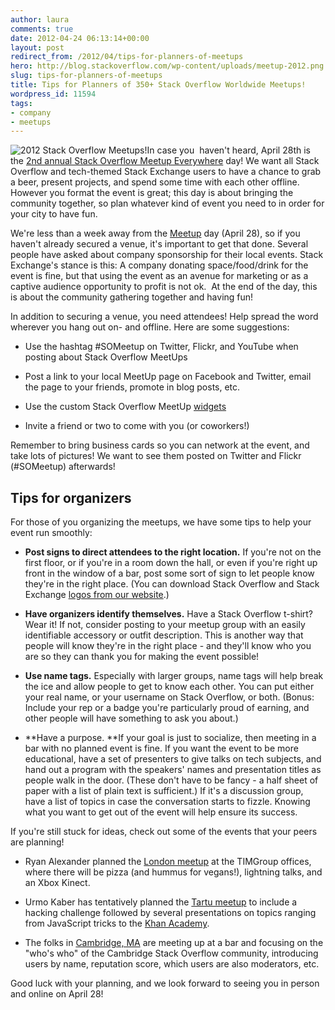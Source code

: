 ```yaml
---
author: laura
comments: true
date: 2012-04-24 06:13:14+00:00
layout: post
redirect_from: /2012/04/tips-for-planners-of-meetups
hero: http://blog.stackoverflow.com/wp-content/uploads/meetup-2012.png
slug: tips-for-planners-of-meetups
title: Tips for Planners of 350+ Stack Overflow Worldwide Meetups!
wordpress_id: 11594
tags:
- company
- meetups
---
```


![2012 Stack Overflow Meetups!](http://blog.stackoverflow.com/wp-content/uploads/meetup-2012.png)In case you  haven't heard, April 28th is the [2nd annual Stack Overflow Meetup Everywhere](http://blog.stackoverflow.com/2012/03/stack-overflow-meetup-everywhere-april-28-2012/) day! We want all Stack Overflow and tech-themed Stack Exchange users to have a chance to grab a beer, present projects, and spend some time with each other offline. However you format the event is great; this day is about bringing the community together, so plan whatever kind of event you need to in order for your city to have fun.

We're less than a week away from the [Meetup](http://www.meetup.com/stackoverflow/) day (April 28), so if you haven't already secured a venue, it's important to get that done. Several people have asked about company sponsorship for their local events. Stack Exchange's stance is this: A company donating space/food/drink for the event is fine, but that using the event as an avenue for marketing or as a captive audience opportunity to profit is not ok.  At the end of the day, this is about the community gathering together and having fun!

In addition to securing a venue, you need attendees! Help spread the word wherever you hang out on- and offline. Here are some suggestions:



	
  * Use the hashtag #SOMeetup on Twitter, Flickr, and YouTube when posting about Stack Overflow MeetUps

	
  * Post a link to your local MeetUp page on Facebook and Twitter, email the page to your friends, promote in blog posts, etc.

	
  * Use the custom Stack Overflow MeetUp [widgets](http://www.meetup.com/stackoverflow/widgets)

	
  * Invite a friend or two to come with you (or coworkers!)


Remember to bring business cards so you can network at the event, and take lots of pictures! We want to see them posted on Twitter and Flickr (#SOMeetup) afterwards!


## Tips for organizers


For those of you organizing the meetups, we have some tips to help your event run smoothly:



	
  * **Post signs to direct attendees to the right location.** If you're not on the first floor, or if you're in a room down the hall, or even if you're right up front in the window of a bar, post some sort of sign to let people know they're in the right place. (You can download Stack Overflow and Stack Exchange [logos from our website](http://stackexchange.com/about/logos).)

	
  * **Have organizers identify themselves.** Have a Stack Overflow t-shirt? Wear it! If not, consider posting to your meetup group with an easily identifiable accessory or outfit description. This is another way that people will know they're in the right place - and they'll know who you are so they can thank you for making the event possible!

	
  * **Use name tags.** Especially with larger groups, name tags will help break the ice and allow people to get to know each other. You can put either your real name, or your username on Stack Overflow, or both. (Bonus: Include your rep or a badge you're particularly proud of earning, and other people will have something to ask you about.)

	
  * **Have a purpose. **If your goal is just to socialize, then meeting in a bar with no planned event is fine. If you want the event to be more educational, have a set of presenters to give talks on tech subjects, and hand out a program with the speakers' names and presentation titles as people walk in the door. (These don't have to be fancy - a half sheet of paper with a list of plain text is sufficient.) If it's a discussion group, have a list of topics in case the conversation starts to fizzle. Knowing what you want to get out of the event will help ensure its success.


If you're still stuck for ideas, check out some of the events that your peers are planning!

	
  * Ryan Alexander planned the [London meetup](http://www.meetup.com/stackoverflow/London-GB/642402/) at the TIMGroup offices, where there will be pizza (and hummus for vegans!), lightning talks, and an Xbox Kinect.

	
  * Urmo Kaber has tentatively planned the [Tartu meetup](http://www.meetup.com/stackoverflow/Tartu-EE/657302/) to include a hacking challenge followed by several presentations on topics ranging from JavaScript tricks to the [Khan Academy](http://www.khanacademy.org/).

	
  * The folks in [Cambridge, MA](http://www.meetup.com/stackoverflow/Cambridge-MA/653292/) are meeting up at a bar and focusing on the "who's who" of the Cambridge Stack Overflow community, introducing users by name, reputation score, which users are also moderators, etc.


Good luck with your planning, and we look forward to seeing you in person and online on April 28!

